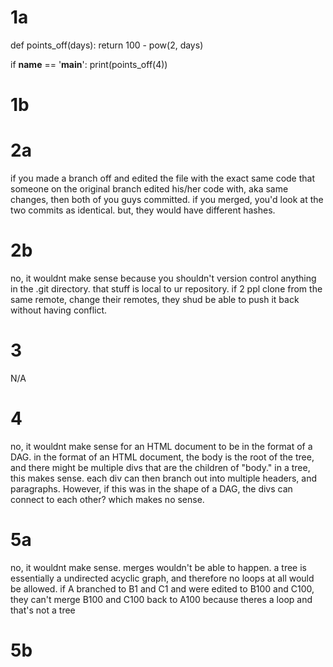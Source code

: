 # 1a

def points_off(days):
    return 100 - pow(2, days)

if __name__ == '__main__':
    print(points_off(4))

# 1b

# 2a

if you made a branch off and edited the file with the exact same code that someone on the original branch edited his/her code with, aka same changes, then both of you guys committed. if you merged, you'd look at the two commits as identical. but, they would have different hashes.

# 2b

no, it wouldnt make sense because you shouldn't version control anything in the .git directory. that stuff is local to ur repository. if 2 ppl clone from the same remote, change their remotes, they shud be able to push it back without having conflict. 

# 3

N/A

# 4

no, it wouldnt make sense for an HTML document to be in the format of a DAG. in the format of an HTML document, the body is the root of the tree, and there might be multiple divs that are the children of "body." in a tree, this makes sense. each div can then branch out into multiple headers, and paragraphs. However, if this was in the shape of a DAG, the divs can connect to each other? which makes no sense.

# 5a

no, it wouldnt make sense. merges wouldn't be able to happen. a tree is essentially a undirected acyclic graph, and therefore no loops at all would be allowed. if A branched to B1 and C1 and were edited to B100 and C100, they can't merge B100 and C100 back to A100 because theres a loop and that's not a tree

# 5b



